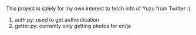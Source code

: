 This project is solely for my own interest to fetch info of Yuzu from Twitter :)

1. auth.py: used to get authentication
2. getter.py: currently only getting photos for en/ja